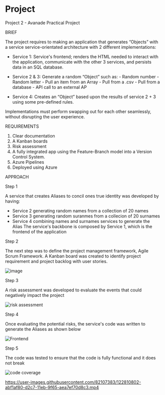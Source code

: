 # Project

Project 2 - Avanade Practical Project


BRIEF

The project requires to making an application that generates “Objects” with a service service-orientated architecture with 2 different implementations:

* Service 1: Service's frontend; renders the HTML needed to interact with the application, communicate with the other 3 services, and persists     data in an SQL database.
  
* Service 2 & 3: Generate a random “Object” such as:
            - Random number
            - Random letter
            - Pull an item from an Array
            - Pull from a .csv
            - Pull from a database
            - API call to an external AP
     
* Service 4: Creates an “Object” based upon the results of service 2 + 3 using some pre-defined rules.
  
Implementations must perform swapping out for each other seamlessly, without disrupting the user experience.


REQUIREMENTS

1. Clear documentation 
2. A Kanban boards
3. Risk assessment
4. A fully integrated app using the Feature-Branch model into a Version Control System.
5. Azure Pipelines 
6. Deployed using Azure 


APPROACH

Step 1 

A service that creates Aliases to concil ones true identity was developed by having:
- Service 2 generating random names from a collection of 20 names 
- Service 3 generating random suranmes from a collecion of 20 surnames
- Service 4 combining names and surnames services to generate the Alias
The service's backbone is composed by Service 1, which is the frontend of the application

Step 2

The next step was to define the project management framework, Agile Scrum Framework. A Kanban board was created to identify project requirement and project backlog with user stories.

![image](https://user-images.githubusercontent.com/82107383/122572642-d6343a80-d045-11eb-909a-5fb43f41577b.png)

Step 3

A risk assessment was developed to evaluate the events that could negatively impact the project 

![risk assessment](https://user-images.githubusercontent.com/82107383/122806625-78f8ed00-d2c2-11eb-860a-b6a88bb9acdf.PNG)

Step 4

Once evaluating the potential risks, the service's code was written to generate the Aliases as shown below 

![Frontend](https://user-images.githubusercontent.com/82107383/122808323-a9da2180-d2c4-11eb-9c7e-45ef613e0a08.PNG)

Step 5

The code was tested to ensure that the code is fully functional and it does not break

![code coverage](https://user-images.githubusercontent.com/82107383/122810951-d6436d00-d2c7-11eb-834b-d4b33e69f3ec.PNG)

https://user-images.githubusercontent.com/82107383/122810802-abf1af80-d2c7-11eb-9f65-aea7ef70d8c3.mp4
